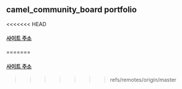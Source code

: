 ## camel_community_board portfolio

<<<<<<< HEAD
#### [사이트 주소](http://chamym.cafe24.com/)
=======
#### [사이트 주소](http://chamym.cafe24.com/)


>>>>>>> refs/remotes/origin/master
